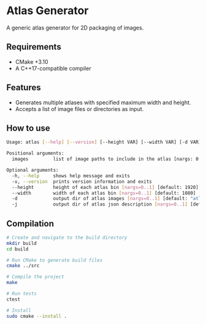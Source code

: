 # Atlas Generator
A generic atlas generator for 2D packaging of images.

## Requirements
- CMake +3.10
- A C++17-compatible compiler

## Features
- Generates multiple atlases with specified maximum width and height.
- Accepts a list of image files or directories as input.

## How to use
```bash
Usage: atlas [--help] [--version] [--height VAR] [--width VAR] [-d VAR] [-j VAR] [images]...

Positional arguments:
  images         list of image paths to include in the atlas [nargs: 0 or more]

Optional arguments:
  -h, --help     shows help message and exits
  -v, --version  prints version information and exits
  --height       height of each atlas bin [nargs=0..1] [default: 1920]
  --width        width of each atlas bin [nargs=0..1] [default: 1080]
  -d             output dir of atlas images [nargs=0..1] [default: "atlas_images"]
  -j             output dir of atlas json description [nargs=0..1] [default: "atlas.json"]

```

## Compilation
```bash
# Create and navigate to the build directory
mkdir build
cd build

# Run CMake to generate build files
cmake ../src

# Compile the project
make

# Run tests
ctest

# Install
sudo cmake --install .  
```

